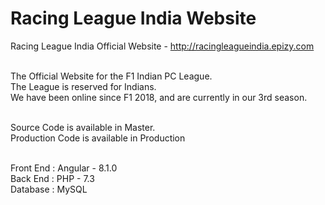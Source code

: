 # Racing League India Website
Racing League India Official Website - http://racingleagueindia.epizy.com <br><br>

The Official Website for the F1 Indian PC League. <br>
The League is reserved for Indians. <br>
We have been online since F1 2018, and are currently in our 3rd season. <br><br>

Source Code is available in Master. <br>
Production Code is available in Production <br><br>

Front End : Angular - 8.1.0 <br>
Back End : PHP - 7.3 <br>
Database : MySQL <br>
